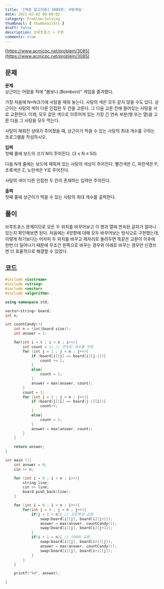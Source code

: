 ```yaml
---
title: '[백준 알고리즘] 3085번: 사탕게임'
date: 2021-03-02 00:00:02
category: Problem-Solving
thumbnail: { thumbnailSrc }
draft: false
description: 브루트포스 + 구현
comments: true
---
```


[https://www.acmicpc.net/problem/3085](https://www.acmicpc.net/problem/3085)

## 문제

**문제**<br>
상근이는 어렸을 적에 "봄보니 (Bomboni)" 게임을 즐겨했다.

가장 처음에 N×N크기에 사탕을 채워 놓는다. 사탕의 색은 모두 같지 않을 수도 있다. 상근이는 사탕의 색이 다른 인접한 두 칸을 고른다. 그 다음 고른 칸에 들어있는 사탕을 서로 교환한다. 이제, 모두 같은 색으로 이루어져 있는 가장 긴 연속 부분(행 또는 열)을 고른 다음 그 사탕을 모두 먹는다.

사탕이 채워진 상태가 주어졌을 때, 상근이가 먹을 수 있는 사탕의 최대 개수를 구하는 프로그램을 작성하시오.

**입력**<br>
첫째 줄에 보드의 크기 N이 주어진다. (3 ≤ N ≤ 50)

다음 N개 줄에는 보드에 채워져 있는 사탕의 색상이 주어진다. 빨간색은 C, 파란색은 P, 초록색은 Z, 노란색은 Y로 주어진다.

사탕의 색이 다른 인접한 두 칸이 존재하는 입력만 주어진다.

**출력**<br>
첫째 줄에 상근이가 먹을 수 있는 사탕의 최대 개수를 출력한다.

## 풀이

브루트포스 문제이므로 모든 두 위치를 바꾸어보고 각 행과 열에 연속된 글자가 얼마나 있는지 확인해보면 된다. 처음에는 4방향에 대해 모두 바꾸어보는 방식으로 구현했는데, 이렇게 하기보다는 어차피 두 위치를 바꾸고 제자리로 돌려두면 똑같은 교환이 이후에 한번 더 일어나기 때문에 무조건 왼쪽으로 바꾸는 경우와 아래로 바꾸는 경우만 신경쓰면 더 효율적으로 해결할 수 있었다.

## 코드

```cpp
#include <iostream>
#include <string>
#include <vector>
#include <algorithm>

using namespace std;

vector<string> board;
int n;

int countCandy(){
    int n = (int)board.size();
    int answer = 1;

    for(int i = 0 ; i < n ; i++){
        int count = 1; // 연속된 개수를 저장
        for (int j = 1 ; j < n ; j++){
            if (board[i][j] == board[i][j-1]){
                count += 1;
            }
            else{
                count = 1;
            }
            answer = max(answer, count);
        }
        count = 1;
        for (int j = 1 ; j < n ; j++){
            if (board[j][i] == board[j-1][i]){
                count++;
            }
            else{
                count = 1;
            }
            answer = max(answer, count);
        }
    }

    return answer;
}

int main (){
    int answer = 0;
    cin >> n;

    for (int i = 0 ; i < n ; i++){
        string line;
        cin >> line;
        board.push_back(line);
    }

    for (int i = 0 ; i < n ; i++){
        for(int j = 0 ; j < n ; j++){
            if(j + 1 < n){ // 오른쪽과 교환
                swap(board[i][j], board[i][j+1]);
                answer = max(answer, countCandy());
                swap(board[i][j], board[i][j+1]);
            }
            if(i + 1 < n){ // 아래와 교환
                swap(board[i][j], board[i+1][j]);
                answer = max(answer, countCandy());
                swap(board[i][j], board[i+1][j]);
            }
        }
    }

    printf("%d", answer);

}
```

